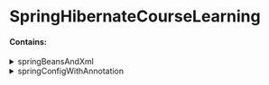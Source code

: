 # SpringHibernateCourseLearning
<h4>Contains:</h4>
<details>
<summary>springBeansAndXml</summary>
  
+ beanLifecycle
+ beanScopes
+ beansBasics
+ dependencyInjection
+ injectFromPropertiesFile
+ injectLiteralValues
+ setterInjection

</details>

<details>
<summary>springConfigWithAnnotation</summary>
  
+ componentNaming
    + customId
    + defaultId
+ dependencyInjection
    + constructorInjection
    + fieldInjection
    + qualifier
    + setterInjection
    
</details>
